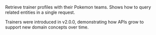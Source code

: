 Retrieve trainer profiles with their Pokemon teams. Shows how to query related entities in a single request.

Trainers were introduced in v2.0.0, demonstrating how APIs grow to support new domain concepts over time.
